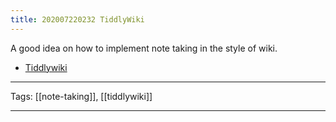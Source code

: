```yaml
---
title: 202007220232 TiddlyWiki
---
```


A good idea on how to implement note taking in the style of wiki.

- [Tiddlywiki](https://tiddlywiki.com)

---

Tags: [[note-taking]], [[tiddlywiki]]

---